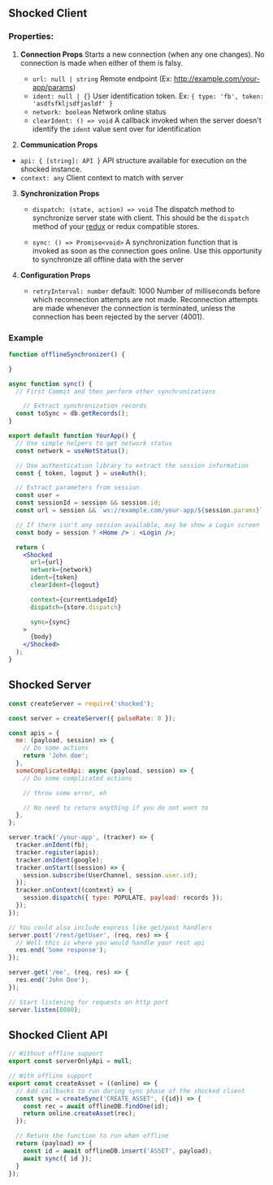 ## Shocked Client

### Properties:

1. **Connection Props**
  Starts a new connection (when any one changes). No connection is made when either of them is falsy.
   * `url: null | string`
     Remote endpoint (Ex: http://example.com/your-app/params)
   * `ident: null | {}`
     User identification token. Ex: `{ type: 'fb', token: 'asdfsfkljsdfjasldf' }`
   * `network: boolean`
     Network online status
   * `clearIdent: () => void`
     A callback invoked when the server doesn't identify the `ident` value sent over for identification

 2. **Communication Props**

   * `api: { [string]: API }`
     API structure available for execution on the shocked instance.
   * `context: any`
     Client context to match with server

3. **Synchronization Props**

   * `dispatch: (state, action) => void`
     The dispatch method to synchronize server state with client. This should be the `dispatch` method of your [redux](redux.js.org) or redux compatible stores.

   * `sync: () => Promise<void>`
     A synchronization function that is invoked as soon as the connection goes online. Use this opportunity to synchronize all offline data with the server

4. **Configuration Props**

   * `retryInterval: number` default: 1000
     Number of milliseconds before which reconnection attempts are not made. Reconnection attempts are made whenever the connection is terminated, unless the connection has been rejected by the server (4001).

### Example
```jsx
function offlineSynchronizer() {

}

async function sync() {
  // First Commit and then perform other synchronizations

	// Extract synchronization records
  const toSync = db.getRecords();
}

export default function YourApp() {
  // Use simple helpers to get network status
  const network = useNetStatus();

  // Use authentication library to extract the session information
  const { token, logout } = useAuth();

  // Extract parameters from session
  const user =
  const sessionId = session && session.id;
  const url = session && `ws://example.com/your-app/${session.params}`;

  // If there isn't any session available, may be show a Login screen
  const body = session ? <Home /> : <Login />;

  return (
    <Shocked
      url={url}
      network={network}
      ident={token}
      clearIdent={logout}

      context={currentLodgeId}
      dispatch={store.dispatch}

      sync={sync}
    >
      {body}
    </Shocked>
  );
}

```

## Shocked Server

```jsx
const createServer = require('shocked');

const server = createServer({ pulseRate: 0 });

const apis = {
  me: (payload, session) => {
    // Do some actions
    return 'John doe';
  },
  someComplicatedApi: async (payload, session) => {
    // Do some complicated actions

    // throw some error, eh

    // No need to return anything if you do not want to
  },
};

server.track('/your-app', (tracker) => {
  tracker.onIdent(fb);
  tracker.register(apis);
  tracker.onIdent(google);
  tracker.onStart((session) => {
    session.subscribe(UserChannel, session.user.id);
  });
  tracker.onContext((context) => {
    session.dispatch({ type: POPULATE, payload: records });
  });
});

// You could also include express like get/post handlers
server.post('/rest/getUser', (req, res) => {
  // Well this is where you would handle your rest api
  res.end('Some response');
});

server.get('/me', (req, res) => {
  res.end('John Doe');
});

// Start listening for requests on http port
server.listen(8080);

```

## Shocked Client API

```javascript
// Without offline support
export const serverOnlyApi = null;

// With offline support
export const createAsset = ((online) => {
  // Add callbacks to run during sync phase of the shocked client
  const sync = createSync('CREATE_ASSET', ({id}) => {
    const rec = await offlineDB.findOne(id);
    return online.createAsset(rec);
  });

  // Return the function to run when offline
  return (payload) => {
    const id = await offlineDB.insert('ASSET', payload);
    await sync({ id });
  }
});
```

